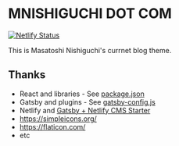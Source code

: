 # MNISHIGUCHI DOT COM

[![Netlify Status](https://api.netlify.com/api/v1/badges/a56809df-b6b8-44ac-b0ca-02cf8e9249eb/deploy-status)](https://app.netlify.com/sites/mnishiguchi-gatsby/deploys)


This is Masatoshi Nishiguchi's currnet blog theme.

## Thanks

- React and libraries - See [package.json](./package.json)
- Gatsby and plugins - See [gatsby-config.js](./gatsby-config.js)
- Netlify and [Gatsby + Netlify CMS Starter](https://templates.netlify.com/template/gatsby-blog-with-netlify-cms/)
- https://simpleicons.org/
- https://flaticon.com/
- etc
